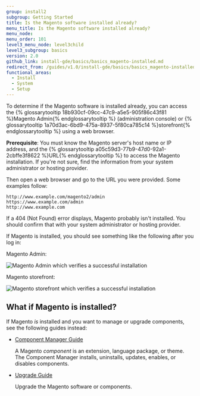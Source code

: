 ```yaml
---
group: install2
subgroup: Getting Started
title: Is the Magento software installed already?
menu_title: Is the Magento software installed already?
menu_node:
menu_order: 101
level3_menu_node: level3child
level3_subgroup: basics
version: 2.0
github_link: install-gde/basics/basics_magento-installed.md
redirect_from: /guides/v1.0/install-gde/basics/basics_magento-installed.html
functional_areas:
  - Install
  - System
  - Setup
---
```


To determine if the Magento software is installed already, you can access the {% glossarytooltip 18b930cf-09cc-47c9-a5e5-905f86c43f81 %}Magento Admin{% endglossarytooltip %} (administration console) or {% glossarytooltip 1a70d3ac-6bd9-475a-8937-5f80ca785c14 %}storefront{% endglossarytooltip %} using a web browser.

**Prerequisite**: You must know the Magento server's host name or IP address, and the {% glossarytooltip a05c59d3-77b9-47d0-92a1-2cbffe3f8622 %}URL{% endglossarytooltip %} to access the Magento installation. If you're not sure, find the information from your system administrator or hosting provider.

Then open a web browser and go to the URL you were provided. Some examples follow:

	http://www.example.com/magento2/admin
	https://www.example.com/admin
	http://www.example.com

If a 404 (Not Found) error displays, Magento probably isn't installed. You should confirm that with your system administrator or hosting provider.

If Magento is installed, you should see something like the following after you log in:

Magento Admin:

<p><img src="{{ site.baseurl }}/common/images/install_success_admin.png" alt="Magento Admin which verifies a successful installation"></p>


Magento storefront:

<p><img src="{{ site.baseurl }}/common/images/install-success_store.png" alt="Magento storefront which verifies a successful installation"></p>

## What if Magento is installed?

If Magento *is* installed and you want to manage or upgrade components, see the following guides instead:

*	<a href="{{page.baseurl}}/comp-mgr/bk-compman-upgrade-guide.html">Component Manager Guide</a>

	A Magento *component* is an extension, language package, or theme. The Component Manager installs, uninstalls, updates, enables, or disables components.
*	<a href="{{page.baseurl}}/comp-mgr/upgrader/upgrade-start.html">Upgrade Guide</a>

	Upgrade the Magento software or components.

